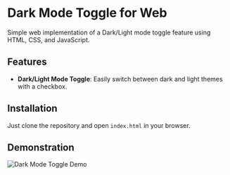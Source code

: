 # Dark Mode Toggle for Web

Simple web implementation of a Dark/Light mode toggle feature using HTML, CSS, and JavaScript.

## Features

- **Dark/Light Mode Toggle**: Easily switch between dark and light themes with a checkbox.

## Installation

Just clone the repository and open `index.html` in your browser.

## Demonstration

![Dark Mode Toggle Demo](/darkMode.gif)
